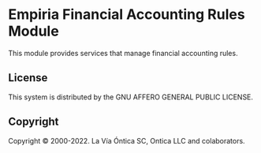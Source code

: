 ﻿# Empiria Financial Accounting Rules Module

This module provides services that manage financial accounting rules.

## License

This system is distributed by the GNU AFFERO GENERAL PUBLIC LICENSE.

## Copyright

Copyright © 2000-2022. La Vía Óntica SC, Ontica LLC and colaborators.
